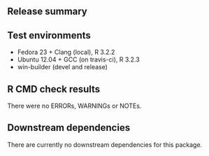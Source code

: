 ## Release summary



## Test environments

* Fedora 23 + Clang (local), R 3.2.2
* Ubuntu 12.04 + GCC (on travis-ci), R 3.2.3
* win-builder (devel and release)

## R CMD check results

There were no ERRORs, WARNINGs or NOTEs.

## Downstream dependencies

There are currently no downstream dependencies for this package.

